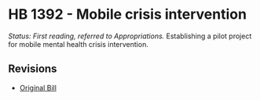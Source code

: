 # HB 1392 - Mobile crisis intervention
*Status: First reading, referred to Appropriations.*
Establishing a pilot project for mobile mental health crisis intervention.

## Revisions
* [Original Bill](1/)